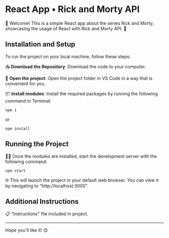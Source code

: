 # React App • Rick and Morty API  

🌟 Welcome! This is a simple React app about the series Rick and Morty,  showcasing the usage of React with Rick and Morty API. 🌟

## Installation and Setup

To run the project on your local machine, follow these steps:

📥 **Download the Repository**: Download the code to your computer.

📂 **Open the project**: Open the project folder in VS Code in a way that is convenient for you.

📦 **Install modules**: Install the required packages by running the following command in Terminal: 

```
npm i
```
or
```
npm install
```

## Running the Project

🏃🏻 Once the modules are installed, start the development server with the following command:

```
npm start
```

🌐 This will launch the project in your default web browser. You can view it by navigating to "http://localhost:3000".

## Additional Instructions

📋 "Instructions" file included in project.

________________________________________________________

Hope you'll like it! 😊
